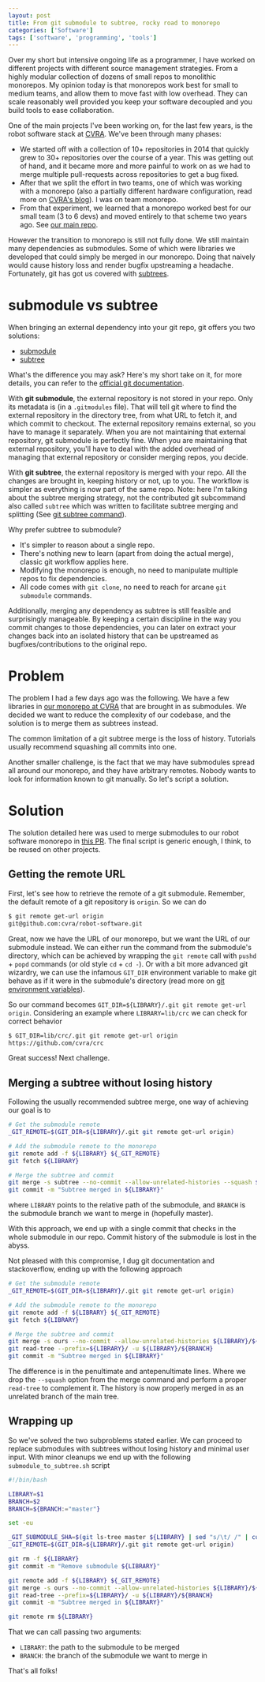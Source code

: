 ```yaml
---
layout: post
title: From git submodule to subtree, rocky road to monorepo
categories: ['Software']
tags: ['software', 'programming', 'tools']
---
```


Over my short but intensive ongoing life as a programmer, I have worked on different projects with different source management strategies.
From a highly modular collection of dozens of small repos to monolithic monorepos.
My opinion today is that monorepos work best for small to medium teams, and allow them to move fast with low overhead.
They can scale reasonably well provided you keep your software decoupled and you build tools to ease collaboration.

One of the main projects I've been working on, for the last few years, is the robot software stack at [CVRA](https://www.cvra.ch).
We've been through many phases:

- We started off with a collection of 10+ repositories in 2014 that quickly grew to 30+ repositories over the course of a year. This was getting out of hand, and it became more and more painful to work on as we had to merge multiple pull-requests across repositories to get a bug fixed.
- After that we split the effort in two teams, one of which was working with a monorepo (also a partially different hardware configuration, read more on [CVRA's blog](https://www.cvra.ch/blog/2016/goldorak-post-mortem)). I was on team monorepo.
- From that experiment, we learned that a monorepo worked best for our small team (3 to 6 devs) and moved entirely to that scheme two years ago. See [our main repo](https://github.com/cvra/robot-software).

However the transition to monorepo is still not fully done.
We still maintain many dependencies as submodules.
Some of which were libraries we developed that could simply be merged in our monorepo.
Doing that naively would cause history loss and render bugfix upstreaming a headache.
Fortunately, git has got us covered with [subtrees](https://git-scm.com/book/en/v1/Git-Tools-Subtree-Merging).

# submodule vs subtree

When bringing an external dependency into your git repo, git offers you two solutions:
- [submodule](https://git-scm.com/docs/git-submodule)
- [subtree](https://git-scm.com/book/en/v1/Git-Tools-Subtree-Merging)

What's the difference you may ask?
Here's my short take on it, for more details, you can refer to the [official git documentation](https://git-scm.com/docs).

With **git submodule**, the external repository is not stored in your repo.
Only its metadata is (in a `.gitmodules` file).
That will tell git where to find the external repository in the directory tree, from what URL to fetch it, and which commit to checkout.
The external repository remains external, so you have to manage it separately.
When you are not maintaining that external repository, git submodule is perfectly fine.
When you are maintaining that external repository, you'll have to deal with the added overhead of managing that external repository or consider merging repos, you decide.

With **git subtree**, the external repository is merged with your repo.
All the changes are brought in, keeping history or not, up to you.
The workflow is simpler as everything is now part of the same repo.
Note: here I'm talking about the subtree merging strategy, not the contributed git subcommand also called `subtree` which was written to facilitate subtree merging and splitting (See [git subtree command](https://github.com/git/git/tree/master/contrib/subtree)).

Why prefer subtree to submodule?
- It's simpler to reason about a single repo.
- There's nothing new to learn (apart from doing the actual merge), classic git workflow applies here.
- Modifying the monorepo is enough, no need to manipulate multiple repos to fix dependencies.
- All code comes with `git clone`, no need to reach for arcane `git submodule` commands.

Additionally, merging any dependency as subtree is still feasible and surprisingly manageable.
By keeping a certain discipline in the way you commit changes to those dependencies, you can later on extract your changes back into an isolated history that can be upstreamed as bugfixes/contributions to the original repo.

# Problem

The problem I had a few days ago was the following.
We have a few libraries in [our monorepo at CVRA](https://github.com/cvra/robot-software) that are brought in as submodules.
We decided we want to reduce the complexity of our codebase, and the solution is to merge them as subtrees instead.

The common limitation of a git subtree merge is the loss of history.
Tutorials usually recommend squashing all commits into one.

Another smaller challenge, is the fact that we may have submodules spread all around our monorepo, and they have arbitrary remotes.
Nobody wants to look for information known to git manually.
So let's script a solution.

# Solution

The solution detailed here was used to merge submodules to our robot software monorepo in [this PR](https://github.com/cvra/robot-software/pull/180).
The final script is generic enough, I think, to be reused on other projects.

## Getting the remote URL

First, let's see how to retrieve the remote of a git submodule.
Remember, the default remote of a git repository is `origin`.
So we can do

```bash
$ git remote get-url origin
git@github.com:cvra/robot-software.git
```

Great, now we have the URL of our monorepo, but we want the URL of our submodule instead.
We can either run the command from the submodule's directory, which can be achieved by wrapping the `git remote` call with `pushd` + `popd` commands (or old style `cd` + `cd -`).
Or with a bit more advanced git wizardry, we can use the infamous `GIT_DIR` environment variable to make git behave as if it were in the submodule's directory (read more on [git environment variables](https://git-scm.com/book/id/v2/Git-Internals-Environment-Variables)).

So our command becomes `GIT_DIR=${LIBRARY}/.git git remote get-url origin`.
Considering an example where `LIBRARY=lib/crc` we can check for correct behavior

```bash
$ GIT_DIR=lib/crc/.git git remote get-url origin
https://github.com/cvra/crc
```

Great success!
Next challenge.

## Merging a subtree without losing history

Following the usually recommended subtree merge, one way of achieving our goal is to

```bash
# Get the submodule remote
_GIT_REMOTE=$(GIT_DIR=${LIBRARY}/.git git remote get-url origin)

# Add the submodule remote to the monorepo
git remote add -f ${LIBRARY} ${_GIT_REMOTE}
git fetch ${LIBRARY}

# Merge the subtree and commit
git merge -s subtree --no-commit --allow-unrelated-histories --squash ${LIBRARY}/${BRANCH}
git commit -m "Subtree merged in ${LIBRARY}"
```

where `LIBRARY` points to the relative path of the submodule, and `BRANCH` is the submodule branch we want to merge in (hopefully master).

With this approach, we end up with a single commit that checks in the whole submodule in our repo.
Commit history of the submodule is lost in the abyss.

Not pleased with this compromise, I dug git documentation and stackoverflow, ending up with the following approach

```bash
# Get the submodule remote
_GIT_REMOTE=$(GIT_DIR=${LIBRARY}/.git git remote get-url origin)

# Add the submodule remote to the monorepo
git remote add -f ${LIBRARY} ${_GIT_REMOTE}
git fetch ${LIBRARY}

# Merge the subtree and commit
git merge -s ours --no-commit --allow-unrelated-histories ${LIBRARY}/${BRANCH}
git read-tree --prefix=${LIBRARY}/ -u ${LIBRARY}/${BRANCH}
git commit -m "Subtree merged in ${LIBRARY}"
```

The difference is in the penultimate and antepenultimate lines.
Where we drop the `--squash` option from the merge command and perform a proper `read-tree` to complement it.
The history is now properly merged in as an unrelated branch of the main tree.

## Wrapping up

So we've solved the two subproblems stated earlier.
We can proceed to replace submodules with subtrees without losing history and minimal user input.
With minor cleanups we end up with the following `submodule_to_subtree.sh` script

```bash
#!/bin/bash

LIBRARY=$1
BRANCH=$2
BRANCH=${BRANCH:="master"}

set -eu

_GIT_SUBMODULE_SHA=$(git ls-tree master ${LIBRARY} | sed "s/\t/ /" | cut -d " " -f 3)
_GIT_REMOTE=$(GIT_DIR=${LIBRARY}/.git git remote get-url origin)

git rm -f ${LIBRARY}
git commit -m "Remove submodule ${LIBRARY}"

git remote add -f ${LIBRARY} ${_GIT_REMOTE}
git merge -s ours --no-commit --allow-unrelated-histories ${LIBRARY}/${BRANCH}
git read-tree --prefix=${LIBRARY}/ -u ${LIBRARY}/${BRANCH}
git commit -m "Subtree merged in ${LIBRARY}"

git remote rm ${LIBRARY}
```

That we can call passing two arguments:
- `LIBRARY`: the path to the submodule to be merged
- `BRANCH`: the branch of the submodule we want to merge in

That's all folks!
